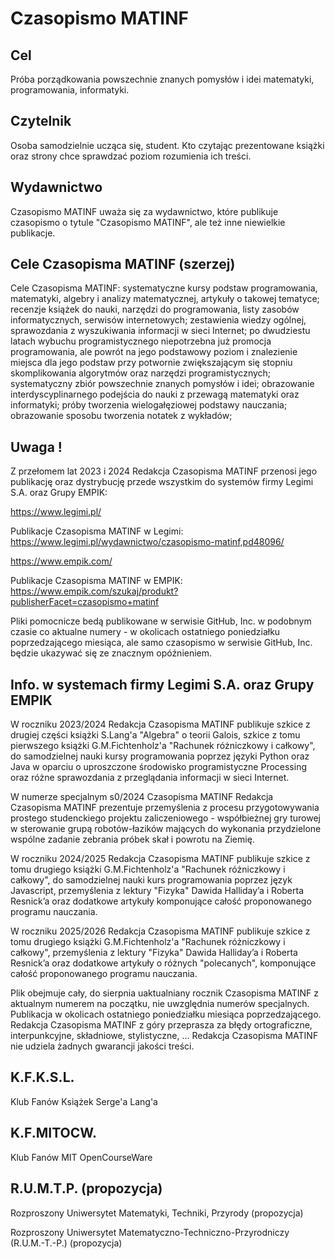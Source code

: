 # Czasopismo MATINF

## Cel

Próba porządkowania powszechnie znanych pomysłów i idei matematyki, programowania, informatyki.


## Czytelnik

Osoba samodzielnie ucząca się, student. Kto czytając prezentowane książki oraz strony chce sprawdzać poziom rozumienia ich treści.


## Wydawnictwo

Czasopismo MATINF uważa się za wydawnictwo, które publikuje czasopismo o tytule "Czasopismo MATINF", ale też inne niewielkie publikacje.

## Cele Czasopisma MATINF (szerzej)

Cele Czasopisma MATINF: systematyczne kursy podstaw programowania, matematyki, algebry i analizy matematycznej, artykuły o takowej tematyce; recenzje książek do nauki, narzędzi do programowania, listy zasobów informatycznych, serwisów internetowych; zestawienia wiedzy ogólnej, sprawozdania z wyszukiwania informacji w sieci Internet; po dwudziestu latach wybuchu programistycznego niepotrzebna już promocja programowania, ale powrót na jego podstawowy poziom i znalezienie miejsca dla jego podstaw przy potwornie zwiększającym się stopniu skomplikowania algorytmów oraz narzędzi programistycznych; systematyczny zbiór powszechnie znanych pomysłów i idei; obrazowanie interdyscyplinarnego podejścia do nauki z przewagą matematyki oraz informatyki; próby tworzenia wielogałęziowej podstawy nauczania; obrazowanie sposobu tworzenia notatek z wykładów;

## Uwaga !
Z przełomem lat 2023 i 2024 Redakcja Czasopisma MATINF przenosi jego publikację oraz dystrybucję przede wszystkim do systemów firmy Legimi S.A. oraz Grupy EMPIK:

https://www.legimi.pl/

Publikacje Czasopisma MATINF w Legimi:
https://www.legimi.pl/wydawnictwo/czasopismo-matinf,pd48096/

https://www.empik.com/

Publikacje Czasopisma MATINF w EMPIK:
https://www.empik.com/szukaj/produkt?publisherFacet=czasopismo+matinf

Pliki pomocnicze bedą publikowane w serwisie GitHub, Inc. w podobnym czasie co aktualne numery - w okolicach ostatniego poniedziałku poprzedzającego miesiąca, ale samo czasopismo w serwisie GitHub, Inc. będzie ukazywać się ze znacznym opóźnieniem.

## Info. w systemach firmy Legimi S.A. oraz Grupy EMPIK

W roczniku 2023/2024 Redakcja Czasopisma MATINF publikuje szkice z drugiej części książki S.Lang'a "Algebra" o teorii Galois, szkice z tomu pierwszego książki G.M.Fichtenholz'a "Rachunek różniczkowy i całkowy", do samodzielnej nauki kursy programowania poprzez języki Python oraz Java w oparciu o uproszczone środowisko programistyczne Processing oraz różne sprawozdania z przeglądania informacji w sieci Internet.

W numerze specjalnym s0/2024 Czasopisma MATINF Redakcja Czasopisma MATINF prezentuje przemyślenia z procesu przygotowywania prostego studenckiego projektu zaliczeniowego - współbieżnej gry turowej w sterowanie grupą robotów-łazików mających do wykonania przydzielone wspólne zadanie zebrania próbek skał i powrotu na Ziemię.

W roczniku 2024/2025 Redakcja Czasopisma MATINF publikuje szkice z tomu drugiego książki G.M.Fichtenholz'a "Rachunek różniczkowy i całkowy", do samodzielnej nauki kurs programowania poprzez język Javascript, przemyślenia z lektury "Fizyka" Dawida Halliday’a i Roberta Resnick’a oraz dodatkowe artykuły komponujące całość proponowanego programu nauczania.

W roczniku 2025/2026 Redakcja Czasopisma MATINF publikuje szkice z tomu drugiego książki G.M.Fichtenholz'a "Rachunek różniczkowy i całkowy", przemyślenia z lektury "Fizyka" Dawida Halliday’a i Roberta Resnick’a oraz dodatkowe artykuły o różnych "polecanych", komponujące całość proponowanego programu nauczania.

Plik obejmuje cały, do sierpnia uaktualniany rocznik Czasopisma MATINF z aktualnym numerem na początku, nie uwzględnia numerów specjalnych. Publikacja w okolicach ostatniego poniedziałku miesiąca poprzedzającego. Redakcja Czasopisma MATINF z góry przeprasza za błędy ortograficzne, interpunkcyjne, składniowe, stylistyczne, ... Redakcja Czasopisma MATINF nie udziela żadnych gwarancji jakości treści.

## K.F.K.S.L.

Klub Fanów Książek Serge'a Lang'a

## K.F.MITOCW.

Klub Fanów MIT OpenCourseWare

## R.U.M.T.P. (propozycja)

Rozproszony Uniwersytet Matematyki, Techniki, Przyrody (propozycja)

Rozproszony Uniwersytet Matematyczno-Techniczno-Przyrodniczy (R.U.M.-T.-P.) (propozycja)


